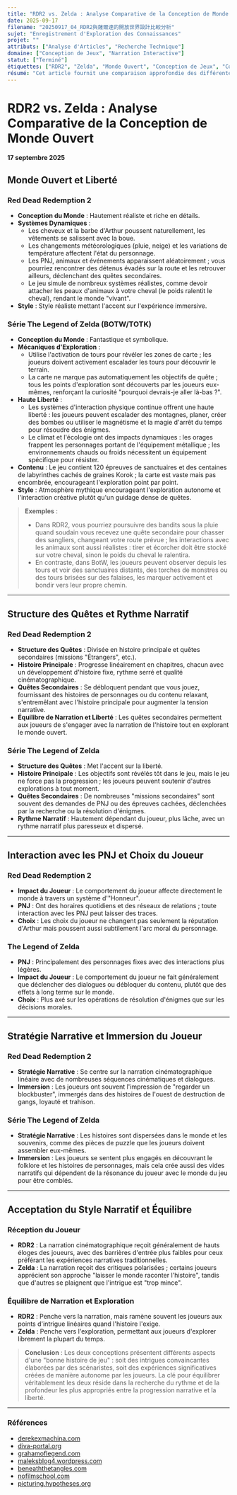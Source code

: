 ```yaml
---
title: "RDR2 vs. Zelda : Analyse Comparative de la Conception de Monde Ouvert"
date: 2025-09-17
filename: "20250917_04_RDR2與薩爾達的開放世界設計比較分析"
sujet: "Enregistrement d'Exploration des Connaissances"
projet: ""
attributs: ["Analyse d'Articles", "Recherche Technique"]
domaine: ["Conception de Jeux", "Narration Interactive"]
statut: ["Terminé"]
étiquettes: ["RDR2", "Zelda", "Monde Ouvert", "Conception de Jeux", "Conception Narrative"]
résumé: "Cet article fournit une comparaison approfondie des différentes stratégies et philosophies employées par RDR2 et la série Zelda dans la conception de monde ouvert, le rythme narratif, l'interaction avec les PNJ et l'immersion du joueur."
---
```


# RDR2 vs. Zelda : Analyse Comparative de la Conception de Monde Ouvert

**17 septembre 2025**

## Monde Ouvert et Liberté

### Red Dead Redemption 2
- **Conception du Monde** : Hautement réaliste et riche en détails.
- **Systèmes Dynamiques** :
    - Les cheveux et la barbe d'Arthur poussent naturellement, les vêtements se salissent avec la boue.
    - Les changements météorologiques (pluie, neige) et les variations de température affectent l'état du personnage.
    - Les PNJ, animaux et événements apparaissent aléatoirement ; vous pourriez rencontrer des détenus évadés sur la route et les retrouver ailleurs, déclenchant des quêtes secondaires.
    - Le jeu simule de nombreux systèmes réalistes, comme devoir attacher les peaux d'animaux à votre cheval (le poids ralentit le cheval), rendant le monde "vivant".
- **Style** : Style réaliste mettant l'accent sur l'expérience immersive.

### Série The Legend of Zelda (BOTW/TOTK)
- **Conception du Monde** : Fantastique et symbolique.
- **Mécaniques d'Exploration** :
    - Utilise l'activation de tours pour révéler les zones de carte ; les joueurs doivent activement escalader les tours pour découvrir le terrain.
    - La carte ne marque pas automatiquement les objectifs de quête ; tous les points d'exploration sont découverts par les joueurs eux-mêmes, renforçant la curiosité "pourquoi devrais-je aller là-bas ?".
- **Haute Liberté** :
    - Les systèmes d'interaction physique continue offrent une haute liberté : les joueurs peuvent escalader des montagnes, planer, créer des bombes ou utiliser le magnétisme et la magie d'arrêt du temps pour résoudre des énigmes.
    - Le climat et l'écologie ont des impacts dynamiques : les orages frappent les personnages portant de l'équipement métallique ; les environnements chauds ou froids nécessitent un équipement spécifique pour résister.
- **Contenu** : Le jeu contient 120 épreuves de sanctuaires et des centaines de labyrinthes cachés de graines Korok ; la carte est vaste mais pas encombrée, encourageant l'exploration point par point.
- **Style** : Atmosphère mythique encourageant l'exploration autonome et l'interaction créative plutôt qu'un guidage dense de quêtes.

> **Exemples** :
> - Dans RDR2, vous pourriez poursuivre des bandits sous la pluie quand soudain vous recevez une quête secondaire pour chasser des sangliers, changeant votre route prévue ; les interactions avec les animaux sont aussi réalistes : tirer et écorcher doit être stocké sur votre cheval, sinon le poids du cheval le ralentira.
> - En contraste, dans BotW, les joueurs peuvent observer depuis les tours et voir des sanctuaires distants, des torches de monstres ou des tours brisées sur des falaises, les marquer activement et bondir vers leur propre chemin.

---

## Structure des Quêtes et Rythme Narratif

### Red Dead Redemption 2
- **Structure des Quêtes** : Divisée en histoire principale et quêtes secondaires (missions "Étrangers", etc.).
- **Histoire Principale** : Progresse linéairement en chapitres, chacun avec un développement d'histoire fixe, rythme serré et qualité cinématographique.
- **Quêtes Secondaires** : Se débloquent pendant que vous jouez, fournissant des histoires de personnages ou du contenu relaxant, s'entremêlant avec l'histoire principale pour augmenter la tension narrative.
- **Équilibre de Narration et Liberté** : Les quêtes secondaires permettent aux joueurs de s'engager avec la narration de l'histoire tout en explorant le monde ouvert.

### Série The Legend of Zelda
- **Structure des Quêtes** : Met l'accent sur la liberté.
- **Histoire Principale** : Les objectifs sont révélés tôt dans le jeu, mais le jeu ne force pas la progression ; les joueurs peuvent soutenir d'autres explorations à tout moment.
- **Quêtes Secondaires** : De nombreuses "missions secondaires" sont souvent des demandes de PNJ ou des épreuves cachées, déclenchées par la recherche ou la résolution d'énigmes.
- **Rythme Narratif** : Hautement dépendant du joueur, plus lâche, avec un rythme narratif plus paresseux et dispersé.

---

## Interaction avec les PNJ et Choix du Joueur

### Red Dead Redemption 2
- **Impact du Joueur** : Le comportement du joueur affecte directement le monde à travers un système d'"Honneur".
- **PNJ** : Ont des horaires quotidiens et des réseaux de relations ; toute interaction avec les PNJ peut laisser des traces.
- **Choix** : Les choix du joueur ne changent pas seulement la réputation d'Arthur mais poussent aussi subtilement l'arc moral du personnage.

### The Legend of Zelda
- **PNJ** : Principalement des personnages fixes avec des interactions plus légères.
- **Impact du Joueur** : Le comportement du joueur ne fait généralement que déclencher des dialogues ou débloquer du contenu, plutôt que des effets à long terme sur le monde.
- **Choix** : Plus axé sur les opérations de résolution d'énigmes que sur les décisions morales.

---

## Stratégie Narrative et Immersion du Joueur

### Red Dead Redemption 2
- **Stratégie Narrative** : Se centre sur la narration cinématographique linéaire avec de nombreuses séquences cinématiques et dialogues.
- **Immersion** : Les joueurs ont souvent l'impression de "regarder un blockbuster", immergés dans des histoires de l'ouest de destruction de gangs, loyauté et trahison.

### Série The Legend of Zelda
- **Stratégie Narrative** : Les histoires sont dispersées dans le monde et les souvenirs, comme des pièces de puzzle que les joueurs doivent assembler eux-mêmes.
- **Immersion** : Les joueurs se sentent plus engagés en découvrant le folklore et les histoires de personnages, mais cela crée aussi des vides narratifs qui dépendent de la résonance du joueur avec le monde du jeu pour être comblés.

---

## Acceptation du Style Narratif et Équilibre

### Réception du Joueur
- **RDR2** : La narration cinématographique reçoit généralement de hauts éloges des joueurs, avec des barrières d'entrée plus faibles pour ceux préférant les expériences narratives traditionnelles.
- **Zelda** : La narration reçoit des critiques polarisées ; certains joueurs apprécient son approche "laisser le monde raconter l'histoire", tandis que d'autres se plaignent que l'intrigue est "trop mince".

### Équilibre de Narration et Exploration
- **RDR2** : Penche vers la narration, mais ramène souvent les joueurs aux points d'intrigue linéaires quand l'histoire l'exige.
- **Zelda** : Penche vers l'exploration, permettant aux joueurs d'explorer librement la plupart du temps.

> **Conclusion** :
> Les deux conceptions présentent différents aspects d'une "bonne histoire de jeu" : soit des intrigues convaincantes élaborées par des scénaristes, soit des expériences significatives créées de manière autonome par les joueurs. La clé pour équilibrer véritablement les deux réside dans la recherche du rythme et de la profondeur les plus appropriés entre la progression narrative et la liberté.

---

### Références
- [derekexmachina.com](http://derekexmachina.com)
- [diva-portal.org](http://diva-portal.org)
- [grahamoflegend.com](http://grahamoflegend.com)
- [maleksblog4.wordpress.com](http://maleksblog4.wordpress.com)
- [beneaththetangles.com](http://beneaththetangles.com)
- [nofilmschool.com](http://nofilmschool.com)
- [picturing.hypotheses.org](http://picturing.hypotheses.org)